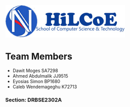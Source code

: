 ![alt text](https://github.com/Eziosystem32/Hilcoe-Unix-Lab-Project/blob/main/imgs/logo.jpg)

# Team Members

- Dawit Moges          SA7298
- Ahmed Abdulmalik     JJ9515   
- Eyosias Simon        BP1680
- Caleb Wendemageghu   K72713

### Section: DRBSE2302A
